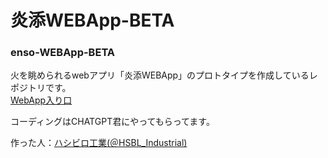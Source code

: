 # 炎添WEBApp-BETA
### enso-WEBApp-BETA  
火を眺められるwebアプリ「炎添WEBApp」のプロトタイプを作成しているレポジトリです。  
[WebApp入り口](https://hsbl-ko-gyo.github.io/enso-WEBApp-BETA/)

コーディングはCHATGPT君にやってもらってます。  

作った人：[ハシビロ工業(＠HSBL_Industrial)](https://twitter.com/HSBL_Industrial)
